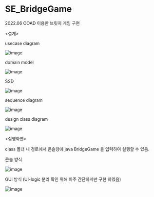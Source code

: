 # SE_BridgeGame
2022.06 OOAD 이용한 브릿지 게임 구현

<설계>

usecase diagram

![image](https://user-images.githubusercontent.com/87148580/177131054-55169d1f-7fe2-4a6f-b4a3-54d80249200d.png)

domain model

![image](https://user-images.githubusercontent.com/87148580/177131069-29e1fbc2-bc29-45f0-82dc-1ef7bccf9f9d.png)

SSD

![image](https://user-images.githubusercontent.com/87148580/177131100-9e252089-61cd-4824-b985-7bde69c62051.png)

sequence diagram

![image](https://user-images.githubusercontent.com/87148580/177131139-17639107-c397-4684-8988-806e76e5601f.png)

design class diagram

![image](https://user-images.githubusercontent.com/87148580/177131171-5425e3cf-3dd9-415a-a7e2-a1ade68817ae.png)


<실행화면>

class 폴더 내 경로에서 콘솔창에 java BridgeGame 을 입력하여 실행할 수 있음.

콘솔 방식

![image](https://user-images.githubusercontent.com/87148580/177131889-662f5eb0-55b6-45f7-888f-03265061d69b.png)

GUI 방식 (UI-logic 분리 확인 위해 아주 간단하게만 구현 하였음)

![image](https://user-images.githubusercontent.com/87148580/177131944-12ca3e61-74bb-4d60-834d-a4fdcd3eadbd.png)
